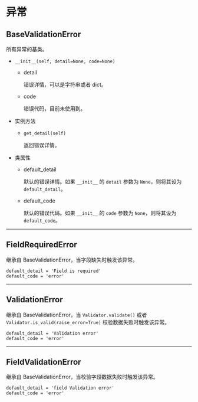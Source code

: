 # 异常

## BaseValidationError

所有异常的基类。

- `__init__(self, detail=None, code=None)`

    - detail

        错误详情，可以是字符串或者 dict。

    - code

        错误代码，目前未使用到。

- 实例方法

    - `get_detail(self)`

        返回错误详情。

- 类属性

    - default_detail

        默认的错误详情。如果 `__init__` 的 `detail` 参数为 `None`，则将其设为 `default_detail`。

    - default_code

        默认的错误代码。如果 `__init__` 的 `code` 参数为 `None`，则将其设为 `default_code`。

---

## FieldRequiredError

继承自 BaseValidationError，当字段缺失时触发该异常。

```
default_detail = 'Field is required'
default_code = 'error'
```

---

## ValidationError

继承自 BaseValidationError，当 `Validator.validate()` 或者 `Validator.is_valid(raise_error=True)` 校验数据失败时触发该异常。

```
default_detail = 'Validation error'
default_code = 'error'
```

---

## FieldValidationError

继承自 BaseValidationError，当校验字段数据失败时触发该异常。

```
default_detail = 'field Validation error'
default_code = 'error'
```
